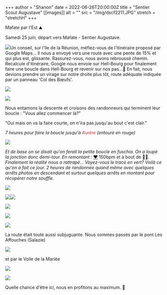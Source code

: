 +++
author = "Shanon"
date = 2022-06-26T20:00:00Z
title = "Sentier Scout Augustave"
[[images]]
alt = ""
src = "/img/dscf2211.JPG"
stretch = "stretchH"
+++

Mafate par l'Est ⛰️

Samedi 25 juin, départ vers Mafate - Sentier Augustave. 

![](/img/capture-d-ecran-1145.png)Un conseil, sur l'île de la Réunion, méfiez-vous de l'itinéraire proposé par Google Maps... Il nous a envoyé vers une route avec une pente de 15% et qui plus est, glissante. Rassurez-vous, nous avons rebroussé chemin. Recalcule d'itinéraire, Google nous envoie sur Hell-Bourg pour finalement faire une boucle dans Hell-Bourg et revenir sur nos pas...🤣 En fait, nous devions prendre un virage sur notre droite plus tôt, route adéquate indiquée par un panneau 'Col des Bœufs'.

![](/img/img_2257.JPG)

![](/img/img_2281.JPG)

Nous entamons la descente et croisons des randonneurs qui terminent leur boucle : "Vous allez commencer là?" 

"Oui mais on va la faire courte, on n'ira pas jusqu'au bout c'est clair." 

_7 heures pour faire la boucle jusqu'à <span style="color:#bb3333">Aurère</span> (entouré en rouge)_

![](/img/capture-d-ecran-1144.jpg)

_Et de base on se disait qu'on ferait la petite boucle en fuschia. On a loupé la jonction donc demi-tour. En remontant :_ [❤️](https://emojipedia.org/red-heart/) 150bpm et à bout de 😮‍💨. _Finalement la réalité nous a rattrapé... Voyez-vous le tracé en vert? Voilà ce qu'on a fait ce jour. 2 heures de randonnée quand même avec quelques arrêts photos en descendant et surtout quelques arrêts en montant pour récupérer notre souffle._ 

![](/img/img_2260.JPG)

![](/img/img_2267.JPG)![](/img/img_2262.JPG)

![](/img/img_2277.JPG)

![](/img/dscf2208.JPG)

![](/img/dscf2202.JPG)

La route était toute aussi subjuguante. Nous sommes passés par le pont Les Affouches (Salazie)

![](/img/pont-les-affouches-salazie.JPG)

et par le Voile de la Mariée

![](/img/dscf2235.JPG)

![](/img/voile-de-la-mariee.JPG)

Quelle chance d'être ici, nous en profitons au maximum. 🥰
